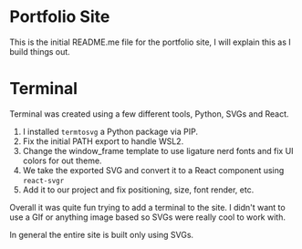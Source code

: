# Portfolio Site

This is the initial README.me file for the portfolio site, I will explain this as I build things out.

# Terminal

Terminal was created using a few different tools, Python, SVGs and React.

1. I installed `termtosvg` a Python package via PIP.
2. Fix the initial PATH export to handle WSL2.
3. Change the window_frame template to use ligature nerd fonts and fix UI colors for out theme.
4. We take the exported SVG and convert it to a React component using `react-svgr`
5. Add it to our project and fix positioning, size, font render, etc.

Overall it was quite fun trying to add a terminal to the site. I didn't want to use a GIf or anything image based so SVGs were really cool to work with.

In general the entire site is built only using SVGs.
